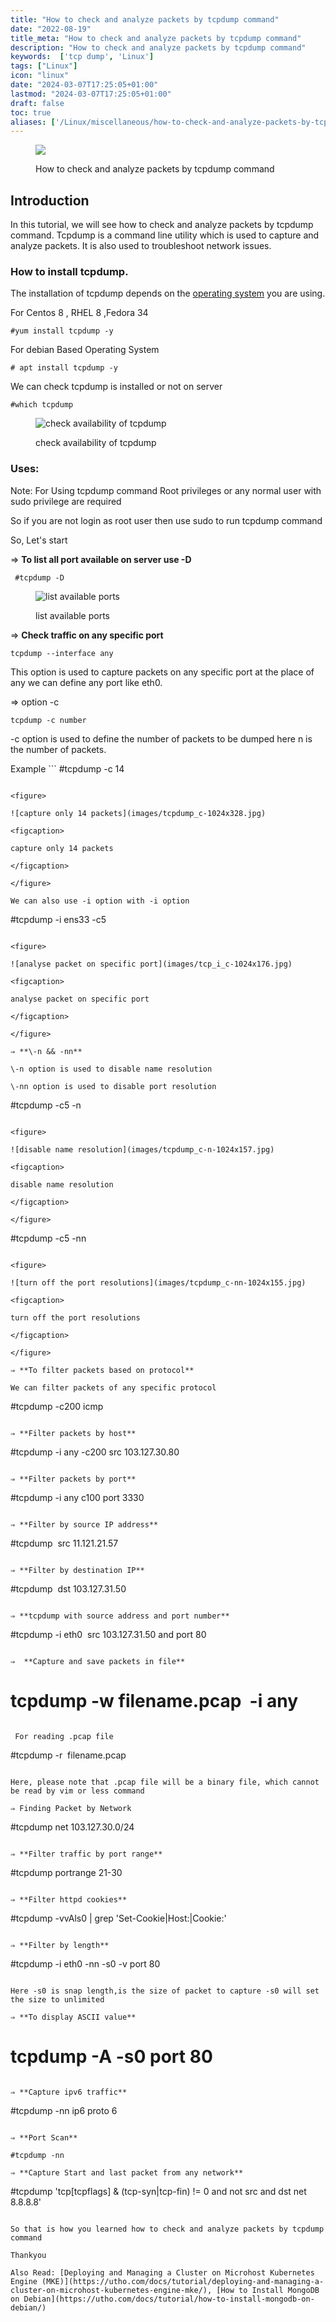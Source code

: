 ```yaml
---
title: "How to check and analyze packets by tcpdump command"
date: "2022-08-19"
title_meta: "How to check and analyze packets by tcpdump command"
description: "How to check and analyze packets by tcpdump command"
keywords:  ['tcp dump', 'Linux']
tags: ["Linux"]
icon: "linux"
date: "2024-03-07T17:25:05+01:00"
lastmod: "2024-03-07T17:25:05+01:00" 
draft: false
toc: true
aliases: ['/Linux/miscellaneous/how-to-check-and-analyze-packets-by-tcpdump-command']
---
```


<figure>

![](images/how-to-check-and-analyze-packet-by-tcpdump-1.png)

<figcaption>

How to check and analyze packets by tcpdump command

</figcaption>

</figure>

## Introduction

In this tutorial, we will see how to check and analyze packets by tcpdump command. Tcpdump is a command line utility which is used to capture and analyze packets. It is also used to troubleshoot network issues.  

### How to install tcpdump.

The installation of tcpdump depends on the [operating system](https://en.wikipedia.org/wiki/List_of_Linux_distributions) you are using.  

For Centos 8 , RHEL 8 ,Fedora 34

```
#yum install tcpdump -y
```

For debian Based Operating System

```
# apt install tcpdump -y
```

We can check tcpdump is installed or not on server

```
#which tcpdump
```

<figure>

![check availability of tcpdump](images/whichtcpdump.jpg)

<figcaption>

check availability of tcpdump

</figcaption>

</figure>

### Uses:

Note: For Using tcpdump command Root privileges or any normal user with sudo privilege are required

So if you are not login as root user then use sudo to run tcpdump command

So, Let's start

⇒ **To list all port available on server use -D**

```
 #tcpdump -D
```

<figure>

![list available ports](images/tcpdump_D.jpg)

<figcaption>

list available ports

</figcaption>

</figure>

⇒ **Check traffic on any specific port**

```
tcpdump --interface any  
```

This option is used to capture packets on any specific port at the place of any we can define any port like eth0.

⇒ option -c

```
tcpdump -c number
```

\-c option is used to define the number of packets to be dumped here n is the number of packets.

Example ```
#tcpdump -c 14
``` 

<figure>

![capture only 14 packets](images/tcpdump_c-1024x328.jpg)

<figcaption>

capture only 14 packets

</figcaption>

</figure>

We can also use -i option with -i option

```
#tcpdump -i ens33 -c5
```

<figure>

![analyse packet on specific port](images/tcp_i_c-1024x176.jpg)

<figcaption>

analyse packet on specific port

</figcaption>

</figure>

⇒ **\-n && -nn**

\-n option is used to disable name resolution

\-nn option is used to disable port resolution

```
#tcpdump -c5 -n
```

<figure>

![disable name resolution](images/tcpdump_c-n-1024x157.jpg)

<figcaption>

disable name resolution

</figcaption>

</figure>

```
#tcpdump -c5 -nn
```

<figure>

![turn off the port resolutions](images/tcpdump_c-nn-1024x155.jpg)

<figcaption>

turn off the port resolutions

</figcaption>

</figure>

⇒ **To filter packets based on protocol**

We can filter packets of any specific protocol

```
#tcpdump -c200 icmp
```

⇒ **Filter packets by host**

```
#tcpdump -i any -c200 src 103.127.30.80
```

⇒ **Filter packets by port**

```
#tcpdump -i any c100 port 3330
```  

⇒ **Filter by source IP address**

```
#tcpdump  src 11.121.21.57
```  

⇒ **Filter by destination IP**

```
#tcpdump  dst 103.127.31.50
```  

⇒ **tcpdump with source address and port number**

```
#tcpdump -i eth0  src 103.127.31.50 and port 80
```  

⇒  **Capture and save packets in file**

```
# tcpdump -w filename.pcap  -i any
```

 For reading .pcap file

```
#tcpdump -r  filename.pcap
```  

Here, please note that .pcap file will be a binary file, which cannot be read by vim or less command

⇒ Finding Packet by Network

```
#tcpdump net 103.127.30.0/24
```  

⇒ **Filter traffic by port range**

```
#tcpdump portrange 21-30
```

⇒ **Filter httpd cookies**

```
#tcpdump -vvAls0 | grep 'Set-Cookie|Host:|Cookie:'
```  

⇒ **Filter by length**

```
#tcpdump -i eth0 -nn -s0 -v port 80
```

Here -s0 is snap length,is the size of packet to capture -s0 will set the size to unlimited

⇒ **To display ASCII value**

```
# tcpdump -A -s0 port 80
```

⇒ **Capture ipv6 traffic**

```
#tcpdump -nn ip6 proto 6
```

⇒ **Port Scan**

#tcpdump -nn

⇒ **Capture Start and last packet from any network**

```
#tcpdump 'tcp[tcpflags] & (tcp-syn|tcp-fin) != 0 and not src and dst net 8.8.8.8'
```

So that is how you learned how to check and analyze packets by tcpdump command

Thankyou

Also Read: [Deploying and Managing a Cluster on Microhost Kubernetes Engine (MKE)](https://utho.com/docs/tutorial/deploying-and-managing-a-cluster-on-microhost-kubernetes-engine-mke/), [How to Install MongoDB on Debian](https://utho.com/docs/tutorial/how-to-install-mongodb-on-debian/)

